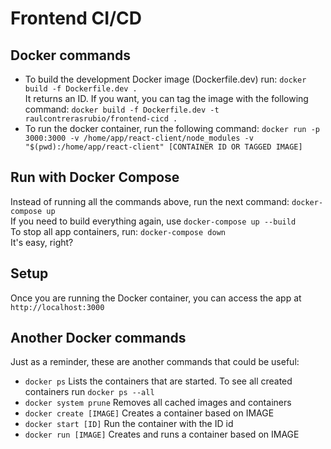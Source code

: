 # Frontend CI/CD
## Docker commands
- To build the development Docker image (Dockerfile.dev) run: `docker build -f Dockerfile.dev .`<br> It returns an ID. If you want, you can tag the image with the following command: `docker build -f Dockerfile.dev -t raulcontrerasrubio/frontend-cicd .`
- To run the docker container, run the following command: `docker run -p 3000:3000 -v /home/app/react-client/node_modules -v "$(pwd):/home/app/react-client" [CONTAINER ID OR TAGGED IMAGE]`

## Run with Docker Compose
Instead of running all the commands above, run the next command: `docker-compose up`<br>
If you need to build everything again, use `docker-compose up --build`<br>
To stop all app containers, run: `docker-compose down`<br>
It's easy, right?

## Setup
Once you are running the Docker container, you can access the app at `http://localhost:3000`

## Another Docker commands
Just as a reminder, these are another commands that could be useful:
- `docker ps` Lists the containers that are started. To see all created containers run `docker ps --all`
- `docker system prune` Removes all cached images and containers
- `docker create [IMAGE]` Creates a container based on IMAGE
- `docker start [ID]` Run the container with the ID id
- `docker run [IMAGE]` Creates and runs a container based on IMAGE
